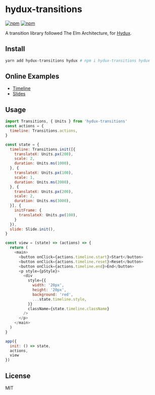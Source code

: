 # hydux-transitions

[![npm](https://img.shields.io/npm/v/hydux-transitions.svg)](https://www.npmjs.com/package/hydux-transitions) [![npm](https://img.shields.io/npm/dm/hydux-transitions.svg)](https://www.npmjs.com/package/hydux-transitions)

A transition library followed The Elm Architecture, for [Hydux](https://github.com/hydux/hydux).

## Install
```sh
yarn add hydux-transitions hydux # npm i hydux-transitions hydux
```

## Online Examples

* [Timeline](https://codepen.io/zaaack/pen/ppwaEG)
* [Slides](https://codepen.io/zaaack/pen/QagQee?editors=1010)

## Usage
```js
import Transitions, { Units } from 'hydux-transitions'
const actions = {
  timeline: Transitions.actions,
}

const state = {
  timeline: Transitions.init([{
    translateX: Units.px(200),
    scale: 2,
    duration: Units.ms(1000),
  }, {
    translateX: Units.px(100),
    scale: 1,
    duration: Units.ms(2000),
  }, {
    translateX: Units.px(200),
    scale: 2,
    duration: Units.ms(3000),
  }], {
    initFrame: {
      translateX: Units.px(100),
    }
  }),
  slide: Slide.init(),
}

const view = (state) => (actions) => {
  return (
    <main>
      <button onClick={actions.timeline.start}>Start</button>
      <button onClick={actions.timeline.reset}>Reset</button>
      <button onClick={actions.timeline.end}>End</button>
      <p style={pStyle}>
        <div
          style={{
            width: '20px',
            height: '20px',
            background: 'red',
            ...state.timeline.style,
          }}
          className={state.timeline.className}
        />
      </p>
    </main>
  )
}

app({
  init: () => state,
  actions,
  view
})

```

## License

MIT
